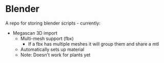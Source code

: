 # Blender
A repo for storing blender scripts - currently:
- Megascan 3D import
  - Multi-mesh support (fbx)
    - If a fbx has multiple meshes it will group them and share a mtl
  - Automatically sets up material
  - Note: Doesn't work for plants yet
